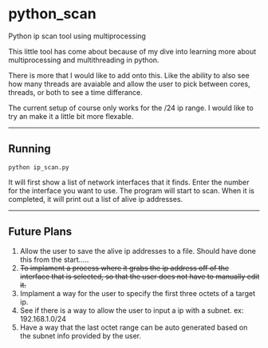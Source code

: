 # python_scan
Python ip scan tool using multiprocessing

This little tool has come about because of my dive into learning more about multiprocessing and multithreading in python.

There is more that I would like to add onto this. Like the ability to also see how many threads are avaiable and allow the user to pick between cores, threads, or both to see a time differance.

The current setup of course only works for the /24 ip range. I would like to try an make it a little bit more flexable. 

-----------
  Running 
-----------

```python ip_scan.py```

It will first show a list of network interfaces that it finds. Enter the number for the interface you want to use.
The program will start to scan.
When it is completed, it will print out a list of alive ip addresses.

----------------
  Future Plans 
----------------

1. Allow the user to save the alive ip addresses to a file. Should have done this from the start.....
2. ~~To implament a process where it grabs the ip address off of the interface that is selected, so that the user does not have to manually edit it.~~
3. Implament a way for the user to specify the first three octets of a target ip.
4. See if there is a way to allow the user to input a ip with a subnet. ex: 192.168.1.0/24
5. Have a way that the last octet range can be auto generated based on the subnet info provided by the user.
